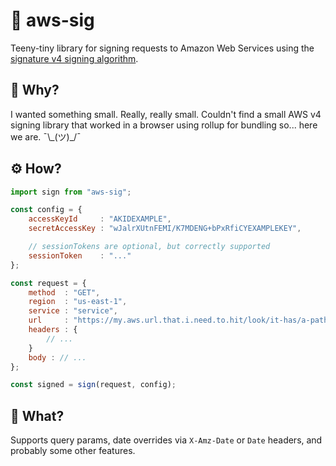 # 🔏 aws-sig

Teeny-tiny library for signing requests to Amazon Web Services using the [signature v4 signing algorithm](https://docs.aws.amazon.com/general/latest/gr/signature-version-4.html).

## 🙋 Why?

I wanted something small. Really, really small. Couldn't find a small AWS v4 signing library that worked in a browser using rollup for bundling so... here we are. ¯\\_(ツ)\_/¯

## ⚙️ How?

```js
import sign from "aws-sig";

const config = {
    accessKeyId     : "AKIDEXAMPLE",
    secretAccessKey : "wJalrXUtnFEMI/K7MDENG+bPxRfiCYEXAMPLEKEY",

    // sessionTokens are optional, but correctly supported
    sessionToken    : "..."
};

const request = {
    method  : "GET",
    region  : "us-east-1",
    service : "service",
    url     : "https://my.aws.url.that.i.need.to.hit/look/it-has/a-path-in-it-as-well",
    headers : {
        // ...
    }
    body : // ...
};

const signed = sign(request, config);
```

## 🛁 What?

Supports query params, date overrides via `X-Amz-Date` or `Date` headers, and probably some other features.
